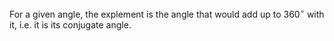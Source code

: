 For a given angle, the explement is the angle that would add up to
360$^\circ$ with it, i.e. it is its conjugate angle.
